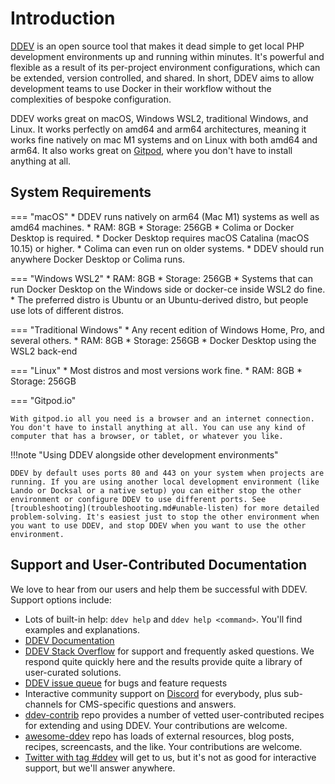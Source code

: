 # Introduction

[DDEV](https://github.com/drud/ddev) is an open source tool that makes it dead simple to get local PHP development environments up and running within minutes. It's powerful and flexible as a result of its per-project environment configurations, which can be extended, version controlled, and shared. In short, DDEV aims to allow development teams to use Docker in their workflow without the complexities of bespoke configuration.

DDEV works great on macOS, Windows WSL2, traditional Windows, and Linux. It works perfectly on amd64 and arm64 architectures, meaning it works fine natively on mac M1 systems and on Linux with both amd64 and arm64. It also works great on [Gitpod](topics/gitpod), where you don't have to install anything at all.

## System Requirements

=== "macOS"
    * DDEV runs natively on arm64 (Mac M1) systems as well as amd64 machines.
    * RAM: 8GB
    * Storage: 256GB
    * Colima or Docker Desktop is required.
    * Docker Desktop requires macOS Catalina (macOS 10.15) or higher.
    * Colima can even run on older systems.
    * DDEV should run anywhere Docker Desktop or Colima runs.

=== "Windows WSL2"
    * RAM: 8GB
    * Storage: 256GB
    * Systems that can run Docker Desktop on the Windows side or docker-ce inside WSL2 do fine.
    * The preferred distro is Ubuntu or an Ubuntu-derived distro, but people use lots of different distros.

=== "Traditional Windows"
    * Any recent edition of Windows Home, Pro, and several others.
    * RAM: 8GB
    * Storage: 256GB
    * Docker Desktop using the WSL2 back-end

=== "Linux"
    * Most distros and most versions work fine.
    * RAM: 8GB
    * Storage: 256GB

=== "Gitpod.io"

    With gitpod.io all you need is a browser and an internet connection. You don't have to install anything at all. You can use any kind of computer that has a browser, or tablet, or whatever you like.

!!!note "Using DDEV alongside other development environments"

    DDEV by default uses ports 80 and 443 on your system when projects are running. If you are using another local development environment (like Lando or Docksal or a native setup) you can either stop the other environment or configure DDEV to use different ports. See [troubleshooting](troubleshooting.md#unable-listen) for more detailed problem-solving. It's easiest just to stop the other environment when you want to use DDEV, and stop DDEV when you want to use the other environment.

## Support and User-Contributed Documentation

We love to hear from our users and help them be successful with DDEV. Support options include:

* Lots of built-in help: `ddev help` and `ddev help <command>`. You'll find examples and explanations.
* [DDEV Documentation](faq.md)
* [DDEV Stack Overflow](https://stackoverflow.com/questions/tagged/ddev) for support and frequently asked questions. We respond quite quickly here and the results provide quite a library of user-curated solutions.
* [DDEV issue queue](https://github.com/drud/ddev/issues) for bugs and feature requests
* Interactive community support on [Discord](https://discord.gg/hCZFfAMc5k) for everybody, plus sub-channels for CMS-specific questions and answers.
* [ddev-contrib](https://github.com/drud/ddev-contrib) repo provides a number of vetted user-contributed recipes for extending and using DDEV. Your contributions are welcome.
* [awesome-ddev](https://github.com/drud/awesome-ddev) repo has loads of external resources, blog posts, recipes, screencasts, and the like. Your contributions are welcome.
* [Twitter with tag #ddev](https://twitter.com/search?q=%23ddev&src=typd&f=live) will get to us, but it's not as good for interactive support, but we'll answer anywhere.
